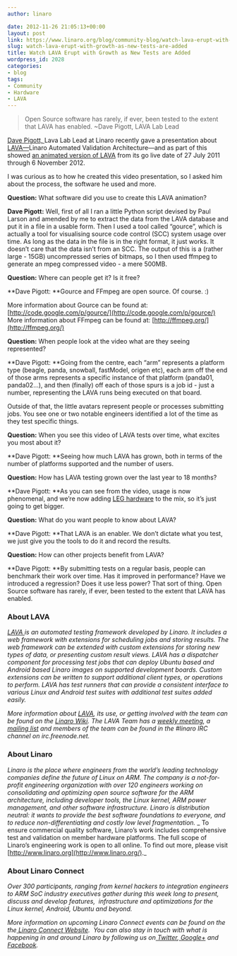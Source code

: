 ```yaml
---
author: linaro

date: 2012-11-26 21:05:13+00:00
layout: post
link: https://www.linaro.org/blog/community-blog/watch-lava-erupt-with-growth-as-new-tests-are-added/
slug: watch-lava-erupt-with-growth-as-new-tests-are-added
title: Watch LAVA Erupt with Growth as New Tests are Added
wordpress_id: 2028
categories:
- blog
tags:
- Community
- Hardware
- LAVA
---
```


<blockquote>Open Source software has rarely, if ever, been tested to the extent that LAVA has enabled. ~Dave Pigott, LAVA Lab Lead</blockquote>


[Dave Pigott, ](http://www.linaro.org/linux-on-arm/meet-the-team/dave-pigott/)Lava Lab Lead at Linaro recently gave a presentation about [LAVA—](https://wiki.linaro.org/Platform/LAVA)Linaro Automated Validation Architecture—and as part of this showed [an animated version of LAVA](http://youtu.be/_m1nbcRba5w) from its go live date of 27 July 2011 through 6 November 2012.

I was curious as to how he created this video presentation, so I asked him about the process, the software he used and more.



**Question:** What software did you use to create this LAVA animation?

**Dave Pigott:** Well, first of all I ran a little Python script devised by Paul Larson and amended by me to extract the data from the LAVA database and put it in a file in a usable form. Then I used a tool called “gource”, which is actually a tool for visualising source code control (SCC) system usage over time. As long as the data in the file is in the right format, it just works. It doesn’t care that the data isn’t from an SCC. The output of this is a (rather large - 15GB) uncompressed series of bitmaps, so I then used ffmpeg to generate an mpeg compressed video - a mere 500MB.

**Question:** Where can people get it? Is it free?

**Dave Pigott: **Gource and FFmpeg are open source. Of course. :)

More information about Gource can be found at: [http://code.google.com/p/gource/](http://code.google.com/p/gource/)
More information about FFmpeg can be found at: [http://ffmpeg.org/](http://ffmpeg.org/)

**Question:** When people look at the video what are they seeing represented?

**Dave Pigott: **Going from the centre, each “arm” represents a platform type (beagle, panda, snowball, fastModel, origen etc), each arm off the end of those arms represents a specific instance of that platform (panda01, panda02...), and then (finally) off each of those spurs is a job id - just a number, representing the LAVA runs being executed on that board.

Outside of that, the little avatars represent people or processes submitting jobs. You see one or two notable engineers identified a lot of the time as they test specific things.

**Question:** When you see this video of LAVA tests over time, what excites you most about it?

**Dave Pigott: **Seeing how much LAVA has grown, both in terms of the number of platforms supported and the number of users.

**Question:** How has LAVA testing grown over the last year to 18 months?

**Dave Pigott: **As you can see from the video, usage is now phenomenal, and we’re now adding [LEG hardware](http://www.linaro.org/engineering/leg) to the mix, so it’s just going to get bigger.

**Question:** What do you want people to know about LAVA?

**Dave Pigott: **That LAVA is an enabler. We don’t dictate what you test, we just give you the tools to do it and record the results.

**Question:** How can other projects benefit from LAVA?

**Dave Pigott: **By submitting tests on a regular basis, people can benchmark their work over time. Has it improved in performance? Have we introduced a regression? Does it use less power? That sort of thing. Open Source software has rarely, if ever, been tested to the extent that LAVA has enabled.


### About LAVA


_[LAVA ](http://lava.readthedocs.org/en/latest/)is an automated testing framework developed by Linaro. It includes a web framework with extensions for scheduling jobs and storing results. The web framework can be extended with custom extensions for storing new types of data, or presenting custom result views. LAVA has a dispatcher component for processing test jobs that can deploy Ubuntu based and Android based Linaro images on supported development boards. Custom extensions can be written to support additional client types, or operations to perform. LAVA has test runners that can provide a consistent interface to various Linux and Android test suites with additional test suites added easily._

_More information about [LAVA](https://wiki.linaro.org/Platform/LAVA), its use, or getting involved with the team can be found on the [Linaro Wiki](https://wiki.linaro.org/Platform/LAVA). The LAVA Team has a [weekly meeting](https://wiki.linaro.org/Platform/LAVA/Meetings), a [mailing list](http://lists.linaro.org/mailman/listinfo/linaro-validation) and members of the team can be found in the #linaro IRC channel on irc.freenode.net._


### About Linaro


_Linaro is the place where engineers from the world’s leading technology companies define the future of Linux on ARM. The company is a not-for-profit engineering organization with over 120 engineers working on consolidating and optimizing open source software for the ARM architecture, including developer tools, the Linux kernel, ARM power management, and other software infrastructure. Linaro is distribution neutral: it wants to provide the best software foundations to everyone, and to reduce non-differentiating and costly low level fragmentation._
_ To ensure commercial quality software, Linaro’s work includes comprehensive test and validation on member hardware platforms. The full scope of Linaro’s engineering work is open to all online. To find out more, please visit [http://www.linaro.org](http://www.linaro.org/)._


### About Linaro Connect


_Over 300 participants, ranging from kernel hackers to integration engineers to ARM SoC industry executives gather during this week long to present, discuss and develop features,  infrastructure and optimizations for the Linux kernel, Android, Ubuntu and beyond._

_More information on upcoming Linaro Connect events can be found on the the[ Linaro Connect Website](http://connect.linaro.org/).  You can also stay in touch with what is happening in and around Linaro by following us on[ Twitter](https://twitter.com/LinaroOrg),[ Google+](https://plus.google.com/112814496864921562564/posts) and[ Facebook](https://www.facebook.com/LinaroOrg)._
